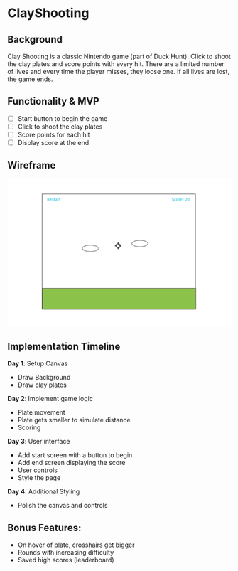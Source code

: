 # ClayShooting

## Background

Clay Shooting is a classic Nintendo game (part of Duck Hunt).
Click to shoot the clay plates and score points with every hit.
There are a limited number of lives and every time the player misses, they loose one.
If all lives are lost, the game ends.

## Functionality & MVP

- [ ] Start button to begin the game
- [ ] Click to shoot the clay plates
- [ ] Score points for each hit
- [ ] Display score at the end

## Wireframe

![wireframe](wireframe/clay_shooting.png)

## Implementation Timeline

**Day 1**: Setup Canvas
  - Draw Background
  - Draw clay plates

**Day 2**: Implement game logic
  - Plate movement
  - Plate gets smaller to simulate distance
  - Scoring

**Day 3**: User interface
  - Add start screen with a button to begin
  - Add end screen displaying the score
  - User controls
  - Style the page

**Day 4**: Additional Styling
  - Polish the canvas and controls

## Bonus Features:
  - On hover of plate, crosshairs get bigger
  - Rounds with increasing difficulty
  - Saved high scores (leaderboard)
